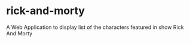 # rick-and-morty
A Web Application to display list of the characters featured in show Rick And Morty 
